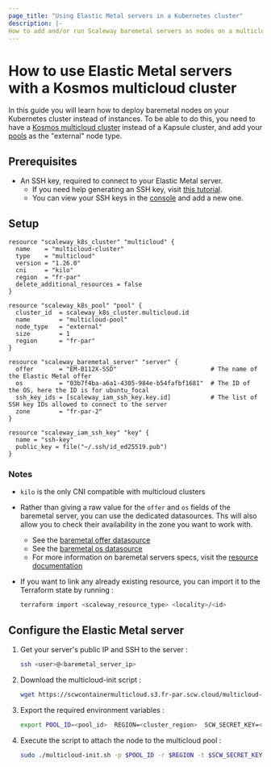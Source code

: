 ```yaml
---
page_title: "Using Elastic Metal servers in a Kubernetes cluster"
description: |-
How to add and/or run Scaleway baremetal servers as nodes on a multicloud Kubernetes cluster
---
```


# How to use Elastic Metal servers with a Kosmos multicloud cluster

In this guide you will learn how to deploy baremetal nodes on your Kubernetes cluster instead of instances. To be able
to do this, you need to have a [Kosmos multicloud cluster](../resources/k8s_cluster.md#multicloud) instead of a Kapsule
cluster, and add your [pools](../resources/k8s_pool.md) as the "external" node type.

## Prerequisites

* An SSH key, required to connect to your Elastic Metal server.
    * If you need help generating an SSH key, visit [this tutorial](https://www.scaleway.com/en/docs/console/my-project/how-to/create-ssh-key/).
    * You can view your SSH keys in the [console](https://console.scaleway.com/project/credentials) and add a new one.

## Setup

```hcl
resource "scaleway_k8s_cluster" "multicloud" {
  name    = "multicloud-cluster"
  type    = "multicloud"
  version = "1.26.0"
  cni     = "kilo"
  region  = "fr-par"
  delete_additional_resources = false
}

resource "scaleway_k8s_pool" "pool" {
  cluster_id  = scaleway_k8s_cluster.multicloud.id
  name        = "multicloud-pool"
  node_type   = "external"
  size        = 1
  region      = "fr-par"
}

resource "scaleway_baremetal_server" "server" {
  offer       = "EM-B112X-SSD"                          # The name of the Elastic Metal offer
  os          = "03b7f4ba-a6a1-4305-984e-b54fafbf1681"  # The ID of the OS, here the ID is for ubuntu_focal
  ssh_key_ids = [scaleway_iam_ssh_key.key.id]           # The list of SSH key IDs allowed to connect to the server
  zone        = "fr-par-2"
}

resource "scaleway_iam_ssh_key" "key" {
  name = "ssh-key"
  public_key = file("~/.ssh/id_ed25519.pub")
}
```

### Notes

* `kilo` is the only CNI compatible with multicloud clusters
* Rather than giving a raw value for the `offer` and `os` fields of the baremetal server, you can use the dedicated
datasources. Ths will also allow you to check their availability in the zone you want to work with.
    * See the [baremetal offer datasource](../data-sources/baremetal_offer.md)
    * See the [baremetal os datasource](../data-sources/baremetal_os.md)
    * For more information on baremetal servers specs, visit the [resource documentation](../resources/baremetal_server.md)
* If you want to link any already existing resource, you can import it to the Terraform state by running :

   ```bash
   terraform import <scaleway_resource_type> <locality>/<id>
   ```

## Configure the Elastic Metal server

1. Get your server's public IP and SSH to the server :

    ```bash
    ssh <user>@<baremetal_server_ip>
    ```

2. Download the multicloud-init script :

    ```bash
    wget https://scwcontainermulticloud.s3.fr-par.scw.cloud/multicloud-init.sh && chmod +x multicloud-init.sh`
    ```

3. Export the required environment variables :

    ```bash
    export POOL_ID=<pool_id>  REGION=<cluster_region>  SCW_SECRET_KEY=<secret_key>`
    ```

4. Execute the script to attach the node to the multicloud pool :

    ```bash
    sudo ./multicloud-init.sh -p $POOL_ID -r $REGION -t $SCW_SECRET_KEY
    ```
